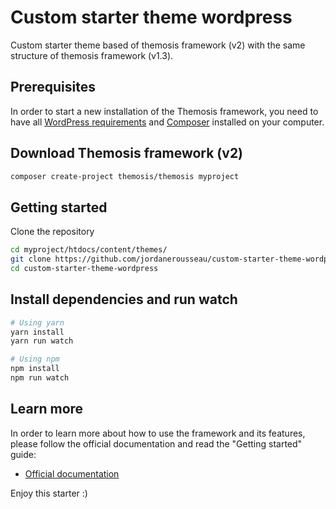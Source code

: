 # Custom starter theme wordpress

Custom starter theme based of themosis framework (v2) with the same structure of themosis framework (v1.3).

## Prerequisites

In order to start a new installation of the Themosis framework, you need to have all [WordPress requirements](https://wordpress.org/about/requirements/) and [Composer](https://getcomposer.org/) installed on your computer.

## Download Themosis framework (v2)

```bash
composer create-project themosis/themosis myproject
```

## Getting started

Clone the repository

```bash
cd myproject/htdocs/content/themes/
git clone https://github.com/jordanerousseau/custom-starter-theme-wordpress
cd custom-starter-theme-wordpress
```

## Install dependencies and run watch

```bash
# Using yarn
yarn install
yarn run watch

# Using npm
npm install
npm run watch
```

## Learn more

In order to learn more about how to use the framework and its features, please follow the official documentation and read the "Getting started" guide:

- [Official documentation](https://framework.themosis.com)

Enjoy this starter :)